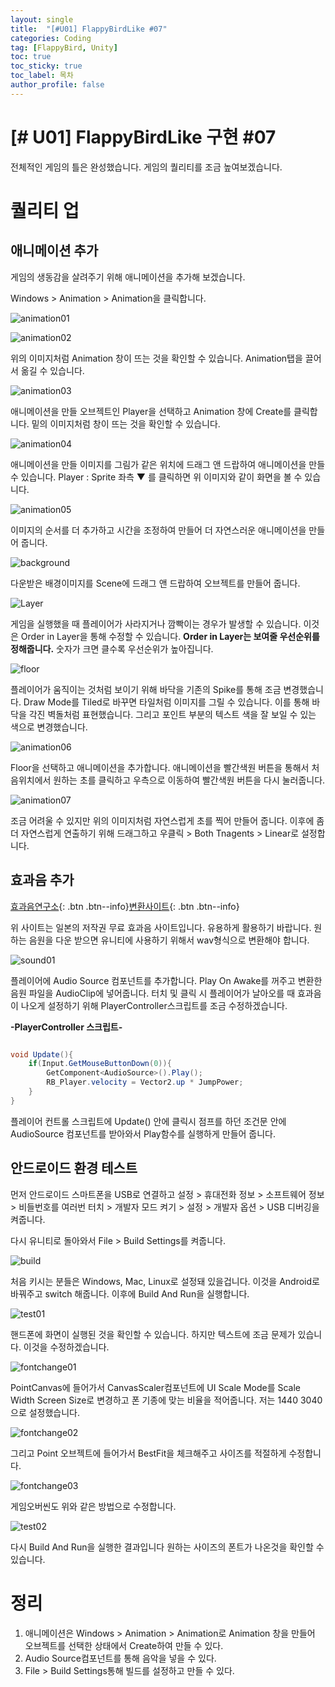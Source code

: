 ```yaml
---
layout: single
title:  "[#U01] FlappyBirdLike #07"
categories: Coding
tag: [FlappyBird, Unity]
toc: true 
toc_sticky: true 
toc_label: 목차    
author_profile: false
---
```


# [# U01] FlappyBirdLike 구현 #07

전체적인 게임의 틀은 완성했습니다.
게임의 퀄리티를 조금 높여보겠습니다.



# 퀄리티 업

## 애니메이션 추가

게임의 생동감을 살려주기 위해 애니메이션을 추가해 보겠습니다.

Windows > Animation > Animation을 클릭합니다.

![animation01](https://github.com/DozeKR/DozeKR.github.io/blob/master/images/2023-02-18-unity_flappybird07/animation01.png?raw=true)

![animation02](https://github.com/DozeKR/DozeKR.github.io/blob/master/images/2023-02-18-unity_flappybird07/animation02.png?raw=true)

위의 이미지처럼 Animation 창이 뜨는 것을 확인할 수 있습니다. Animation탭을 끌어서 옮길 수 있습니다.



![animation03](https://github.com/DozeKR/DozeKR.github.io/blob/master/images/2023-02-18-unity_flappybird07/animation03.png?raw=true)

애니메이션을 만들 오브젝트인 Player을 선택하고 Animation 창에 Create를 클릭합니다. 밑의 이미지처럼 창이 뜨는 것을 확인할 수 있습니다.



![animation04](https://github.com/DozeKR/DozeKR.github.io/blob/master/images/2023-02-18-unity_flappybird07/animation04.png?raw=true)

애니메이션을 만들 이미지를 그림가 같은 위치에 드래그 앤 드랍하여 애니메이션을 만들 수 있습니다. Player : Sprite 좌측 ▼ 를 클릭하면 위 이미지와 같이 화면을 볼 수 있습니다.



![animation05](https://github.com/DozeKR/DozeKR.github.io/blob/master/images/2023-02-18-unity_flappybird07/animation05.png?raw=true)

이미지의 순서를 더 추가하고 시간을 조정하여 만들어 더 자연스러운 애니메이션을 만들어 줍니다.



![background](https://github.com/DozeKR/DozeKR.github.io/blob/master/images/2023-02-18-unity_flappybird07/background.png?raw=true)

다운받은 배경이미지를 Scene에 드래그 앤 드랍하여 오브젝트를 만들어 줍니다. 



![Layer](https://github.com/DozeKR/DozeKR.github.io/blob/master/images/2023-02-18-unity_flappybird07/Layer.png?raw=true)

게임을 실행했을 때 플레이어가 사라지거나 깜빡이는 경우가 발생할 수 있습니다.  이것은 Order in Layer을 통해 수정할 수 있습니다. **Order in Layer는 보여줄 우선순위를 정해줍니다.** 숫자가 크면 클수록 우선순위가 높아집니다.



![floor](https://github.com/DozeKR/DozeKR.github.io/blob/master/images/2023-02-18-unity_flappybird07/floor.png?raw=true)

플레이어가 움직이는 것처럼 보이기 위해 바닥을 기존의 Spike를 통해 조금 변경했습니다. Draw Mode를 Tiled로 바꾸면 타일처럼 이미지를 그릴 수 있습니다. 이를 통해 바닥을 각진 벽돌처럼 표현했습니다. 그리고 포인트 부분의 텍스트 색을 잘 보일 수 있는 색으로 변경했습니다.



![animation06](https://github.com/DozeKR/DozeKR.github.io/blob/master/images/2023-02-18-unity_flappybird07/animation06.png?raw=true)

Floor을 선택하고 애니메이션을 추가합니다. 애니메이션을 빨간색원 버튼을 통해서 처음위치에서 원하는 초를 클릭하고 우측으로 이동하여 빨간색원 버튼을 다시 눌러줍니다.



![animation07](https://github.com/DozeKR/DozeKR.github.io/blob/master/images/2023-02-18-unity_flappybird07/animation07.png?raw=true)

조금 어려울 수 있지만 위의 이미지처럼 자연스럽게 초를 찍어 만들어 줍니다. 이후에 좀더 자연스럽게 연출하기 위해 드래그하고 우클릭 > Both Tnagents > Linear로 설정합니다.



## 효과음 추가

[효과음연구소](https://soundeffect-lab.info/){: .btn .btn--info}[변환사이트](https://convertio.co/kr/mp3-wav/){: .btn .btn--info}

위 사이트는 일본의 저작권 무료 효과음 사이트입니다. 유용하게 활용하기 바랍니다.
원하는 음원을 다운 받으면 유니티에 사용하기 위해서 wav형식으로 변환해야 합니다. 



![sound01](https://github.com/DozeKR/DozeKR.github.io/blob/master/images/2023-02-18-unity_flappybird07/sound01.png?raw=true)

플레이어에 Audio Source 컴포넌트를 추가합니다. Play On Awake를 꺼주고 변환한 음원 파일을 AudioClip에 넣어줍니다.
터치 및 클릭 시 플레이어가 날아오를 때 효과음이 나오게 설정하기 위해 PlayerController스크립트를 조금 수정하겠습니다.


**-PlayerController 스크립트-**

```c#

void Update(){
    if(Input.GetMouseButtonDown(0)){
        GetComponent<AudioSource>().Play();
        RB_Player.velocity = Vector2.up * JumpPower;
    }
}

```
플레이어 컨트롤 스크립트에 Update() 안에 클릭시 점프를 하던 조건문 안에 AudioSource 컴포넌트를 받아와서 Play함수를 실행하게 만들어 줍니다.



## 안드로이드 환경 테스트

먼저 안드로이드 스마트폰을 USB로 연결하고 설정 > 휴대전화 정보 >  소프트웨어 정보 >  비들번호를 여러번 터치 > 개발자 모드 켜기 > 설정 > 개발자 옵션 > USB 디버깅을 켜줍니다.

다시 유니티로 돌아와서 File > Build Settings를 켜줍니다.

![build](https://github.com/DozeKR/DozeKR.github.io/blob/master/images/2023-02-18-unity_flappybird07/build.png?raw=true)

처음 키시는 분들은 Windows, Mac, Linux로 설정돼 있을겁니다. 이것을 Android로 바꿔주고 switch 해줍니다. 이후에 Build And Run을 실행합니다.



![test01](https://github.com/DozeKR/DozeKR.github.io/blob/master/images/2023-02-18-unity_flappybird07/test01.png?raw=true)

핸드폰에 화면이 실행된 것을 확인할 수 있습니다. 하지만 텍스트에 조금 문제가 있습니다. 이것을 수정하겠습니다.



![fontchange01](https://github.com/DozeKR/DozeKR.github.io/blob/master/images/2023-02-18-unity_flappybird07/fontchange01.png?raw=true)

PointCanvas에 들어가서 CanvasScaler컴포넌트에 UI Scale Mode를 Scale Width Screen Size로 변경하고 폰 기종에 맞는 비율을 적어줍니다. 저는 1440 3040으로 설정했습니다.



![fontchange02](https://github.com/DozeKR/DozeKR.github.io/blob/master/images/2023-02-18-unity_flappybird07/fontchange02.png?raw=true)

그리고 Point 오브젝트에 들어가서  BestFit을 체크해주고 사이즈를 적절하게 수정합니다.



![fontchange03](https://github.com/DozeKR/DozeKR.github.io/blob/master/images/2023-02-18-unity_flappybird07/fontchange03.png?raw=true)

게임오버씬도 위와 같은 방법으로 수정합니다.



![test02](https://github.com/DozeKR/DozeKR.github.io/blob/master/images/2023-02-18-unity_flappybird07/test02.png?raw=true)

다시 Build And Run을 실행한 결과입니다 원하는 사이즈의 폰트가 나온것을 확인할 수 있습니다.



# 정리

1. 애니메이션은 Windows > Animation > Animation로 Animation 창을 만들어 오브젝트를 선택한 상태에서 Create하여 만들 수 있다.
2. Audio Source컴포넌트를 통해 음악을 넣을 수 있다.
3. File > Build Settings통해 빌드를 설정하고 만들 수 있다.